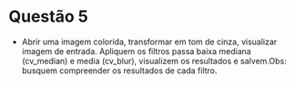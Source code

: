 # Questão 5

- Abrir uma imagem colorida, transformar em tom de cinza, visualizar imagem de entrada. Apliquem os filtros passa baixa 
mediana (cv_median) e media (cv_blur), visualizem os resultados e salvem.Obs: busquem compreender os resultados de
cada filtro.